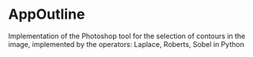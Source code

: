 # AppOutline
Implementation of the Photoshop tool for the selection of contours in the image, implemented by the operators: Laplace, Roberts, Sobel in Python
